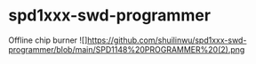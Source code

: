 # spd1xxx-swd-programmer
Offline chip burner
![]https://github.com/shuilinwu/spd1xxx-swd-programmer/blob/main/SPD1148%20PROGRAMMER%20(2).png
